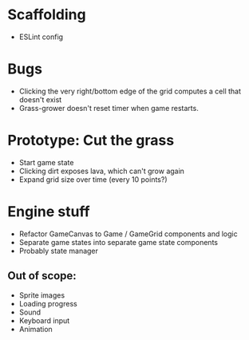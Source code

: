 # Scaffolding

- ESLint config

# Bugs

- Clicking the very right/bottom edge of the grid computes a cell that doesn't exist
- Grass-grower doesn't reset timer when game restarts.

# Prototype: Cut the grass

- Start game state
- Clicking dirt exposes lava, which can't grow again
- Expand grid size over time (every 10 points?)

# Engine stuff

- Refactor GameCanvas to Game / GameGrid components and logic
- Separate game states into separate game state components
- Probably state manager

## Out of scope:

- Sprite images
- Loading progress
- Sound
- Keyboard input
- Animation
